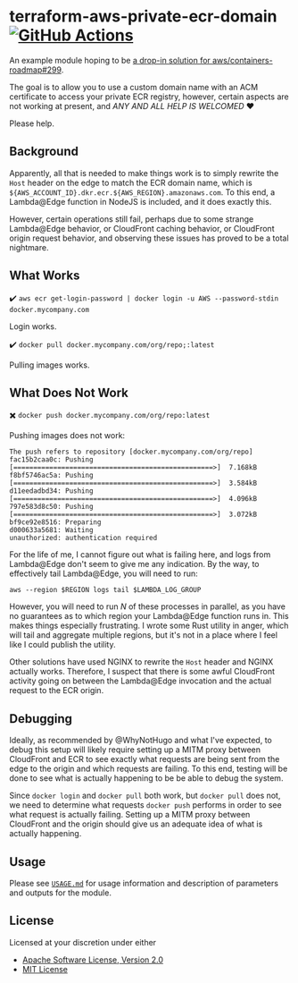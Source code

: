 # terraform-aws-private-ecr-domain [![GitHub Actions][actions.svg]][actions]

An example module hoping to be [a drop-in solution for aws/containers-roadmap#299][aws-containers-roadmap-299].

The goal is to allow you to use a custom domain name with an ACM certificate to access your private ECR registry,
however, certain aspects are not working at present, and _ANY AND ALL HELP IS WELCOMED_ ❤️

Please help.

## Background

Apparently, all that is needed to make things work is to simply rewrite the `Host` header on the edge to match the
ECR domain name, which is `${AWS_ACCOUNT_ID}.dkr.ecr.${AWS_REGION}.amazonaws.com`. To this end, a Lambda@Edge function in
NodeJS is included, and it does exactly this.

However, certain operations still fail, perhaps due to some strange Lambda@Edge behavior, or CloudFront caching
behavior, or CloudFront origin request behavior, and observing these issues has proved to be a total nightmare.

## What Works

✔️ `aws ecr get-login-password | docker login -u AWS --password-stdin docker.mycompany.com`

Login works.

✔️ `docker pull docker.mycompany.com/org/repo;:latest`

Pulling images works.

## What Does Not Work

✖️ `docker push docker.mycompany.com/org/repo:latest`

Pushing images does not work:

```text
The push refers to repository [docker.mycompany.com/org/repo]
fac15b2caa0c: Pushing [==================================================>]  7.168kB
f8bf5746ac5a: Pushing [==================================================>]  3.584kB
d11eedadbd34: Pushing [==================================================>]  4.096kB
797e583d8c50: Pushing [==================================================>]  3.072kB
bf9ce92e8516: Preparing 
d000633a5681: Waiting 
unauthorized: authentication required
```

For the life of me, I cannot figure out what is failing here, and logs from Lambda@Edge don't seem to give me any
indication. By the way, to effectively tail Lambda@Edge, you will need to run:

```
aws --region $REGION logs tail $LAMBDA_LOG_GROUP
```

However, you will need to run _N_ of these processes in parallel, as you have no guarantees as to which region your
Lambda@Edge function runs in. This makes things especially frustrating. I wrote some Rust utility in anger, which will
tail and aggregate multiple regions, but it's not in a place where I feel like I could publish the utility.

Other solutions have used NGINX to rewrite the `Host` header and NGINX actually works. Therefore, I suspect that there
is some awful CloudFront activity going on between the Lambda@Edge invocation and the actual request to the ECR origin.

## Debugging

Ideally, as recommended by @WhyNotHugo and what I've expected, to debug this setup will likely require setting up a
MITM proxy between CloudFront and ECR to see exactly what requests are being sent from the edge to the origin and which
requests are failing. To this end, testing will be done to see what is actually happening to be be able to debug the
system.

Since `docker login` and `docker pull` both work, but `docker pull` does not, we need to determine what requests
`docker push` performs in order to see what request is actually failing. Setting up a MITM proxy between CloudFront and
the origin should give us an adequate idea of what is actually happening.

## Usage

Please see [`USAGE.md`](./USAGE.md) for usage information and description of parameters and outputs for the module.

## License

Licensed at your discretion under either 

 - [Apache Software License, Version 2.0](./LICENSE-APACHE)
 - [MIT License](./LICENSE-MIT)

 [aws-containers-roadmap-299]: https://github.com/aws/containers-roadmap/issues/299
 [actions]: https://github.com/naftulikay/terraform-aws-private-ecr-domain/actions/workflows/terraform.yml
 [actions.svg]: https://github.com/naftulikay/terraform-aws-private-ecr-domain/actions/workflows/terraform.yml/badge.svg

